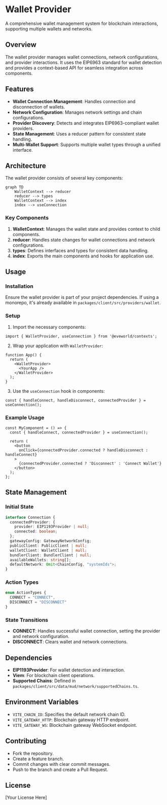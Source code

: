 # Wallet Provider

A comprehensive wallet management system for blockchain interactions, supporting multiple wallets and networks.

## Overview

The wallet provider manages wallet connections, network configurations, and provider interactions. It uses the EIP6963 standard for wallet detection and provides a context-based API for seamless integration across components.

## Features

- **Wallet Connection Management**: Handles connection and disconnection of wallets.
- **Network Configuration**: Manages network settings and chain configurations.
- **Provider Discovery**: Detects and integrates EIP6963-compliant wallet providers.
- **State Management**: Uses a reducer pattern for consistent state handling.
- **Multi-Wallet Support**: Supports multiple wallet types through a unified interface.

## Architecture

The wallet provider consists of several key components:

```mermaid
graph TD
    WalletContext --> reducer
    reducer --> types
    WalletContext --> index
    index --> useConnection
```

### Key Components

1. **WalletContext**: Manages the wallet state and provides context to child components.
2. **reducer**: Handles state changes for wallet connections and network configurations.
3. **types**: Defines interfaces and types for consistent data handling.
4. **index**: Exports the main components and hooks for application use.

## Usage

### Installation

Ensure the wallet provider is part of your project dependencies. If using a monorepo, it's already available in `packages/client/src/providers/wallet`.

### Setup

1. Import the necessary components:

```tsx
import { WalletProvider, useConnection } from '@eveworld/contexts';
```

2. Wrap your application with `WalletProvider`:

```tsx
function App() {
  return (
    <WalletProvider>
      <YourApp />
    </WalletProvider>
  );
}
```

3. Use the `useConnection` hook in components:

```tsx
const { handleConnect, handleDisconnect, connectedProvider } = useConnection();
```

### Example Usage

```tsx
const MyComponent = () => {
  const { handleConnect, connectedProvider } = useConnection();

  return (
    <button 
      onClick={connectedProvider.connected ? handleDisconnect : handleConnect}
    >
      {connectedProvider.connected ? 'Disconnect' : 'Connect Wallet'}
    </button>
  );
};
```

## State Management

### Initial State

```typescript
interface Connection {
  connectedProvider: {
    provider: EIP1193Provider | null;
    connected: boolean;
  };
  gatewayConfig: GatewayNetworkConfig;
  publicClient: PublicClient | null;
  walletClient: WalletClient | null;
  bundlerClient: BundlerClient | null;
  availableWallets: string[];
  defaultNetwork: Omit<ChainConfig, "systemIds">;
}
```

### Action Types

```typescript
enum ActionTypes {
  CONNECT = "CONNECT",
  DISCONNECT = "DISCONNECT"
}
```

### State Transitions

- **CONNECT**: Handles successful wallet connection, setting the provider and network configuration.
- **DISCONNECT**: Clears wallet and network connections.

## Dependencies

- **EIP1193Provider**: For wallet detection and interaction.
- **Viem**: For blockchain client operations.
- **Supported Chains**: Defined in `packages/client/src/data/mud/network/supportedChains.ts`.

## Environment Variables

- `VITE_CHAIN_ID`: Specifies the default network chain ID.
- `VITE_GATEWAY_HTTP`: Blockchain gateway HTTP endpoint.
- `VITE_GATEWAY_WS`: Blockchain gateway WebSocket endpoint.

## Contributing

- Fork the repository.
- Create a feature branch.
- Commit changes with clear commit messages.
- Push to the branch and create a Pull Request.

## License

[Your License Here]
